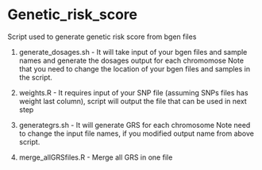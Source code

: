 # Genetic_risk_score
Script used to generate genetic risk score from bgen files



1. generate_dosages.sh - It will take input of your bgen files and sample names and generate the dosages output for each chromomose
	Note that you need to change the location of your bgen files and samples in the script.

2. weights.R - It requires input of your SNP file (assuming SNPs files has weight last column), script will output the file that can be used in next step

3. generategrs.sh - It will generate GRS for each chromosome
	Note need to change the input file names, if you modified output name from above script.

4. merge_allGRSfiles.R - Merge all GRS in one file  

